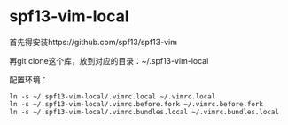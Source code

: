 # spf13-vim-local

首先得安装https://github.com/spf13/spf13-vim

再git clone这个库，放到对应的目录：~/.spf13-vim-local

配置环境：

```
ln -s ~/.spf13-vim-local/.vimrc.local ~/.vimrc.local
ln -s ~/.spf13-vim-local/.vimrc.before.fork ~/.vimrc.before.fork
ln -s ~/.spf13-vim-local/.vimrc.bundles.local ~/.vimrc.bundles.local
```

